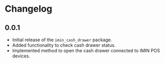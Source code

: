 
# Changelog

## 0.0.1
- Initial release of the `imin_cash_drawer` package.
- Added functionality to check cash drawer status.
- Implemented method to open the cash drawer connected to IMIN POS devices.


